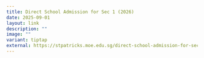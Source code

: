 ```yaml
---
title: Direct School Admission for Sec 1 (2026)
date: 2025-09-01
layout: link
description: ""
image: ""
variant: tiptap
external: https://stpatricks.moe.edu.sg/direct-school-admission-for-sec-1-2026/
---
```

